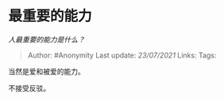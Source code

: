 # 最重要的能力
*人最重要的能力是什么？*

> Author: #Anonymity
> Last update: *23/07/2021* 
> Links:
> Tags:   



当然是爱和被爱的能力。

不接受反驳。



